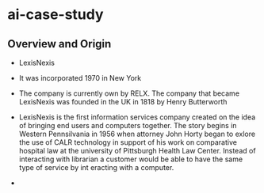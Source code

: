 # ai-case-study

## Overview and Origin 

* LexisNexis

* It was incorporated 1970 in New York

* The company is currently own by RELX. The company that became LexisNexis was founded in the UK in 1818 by Henry Butterworth

* LexisNexis is the first information services company created on the idea of bringing end users and computers together. The story begins in Western  Pennsilvania in 1956 when attorney John Horty began to exlore the use of CALR technology in support of his work on comparative hospital law at the  university of Pittsburgh Health Law Center. Instead of interacting with librarian a customer would be able to have the same type of service by int  eracting with a computer. 

*   
